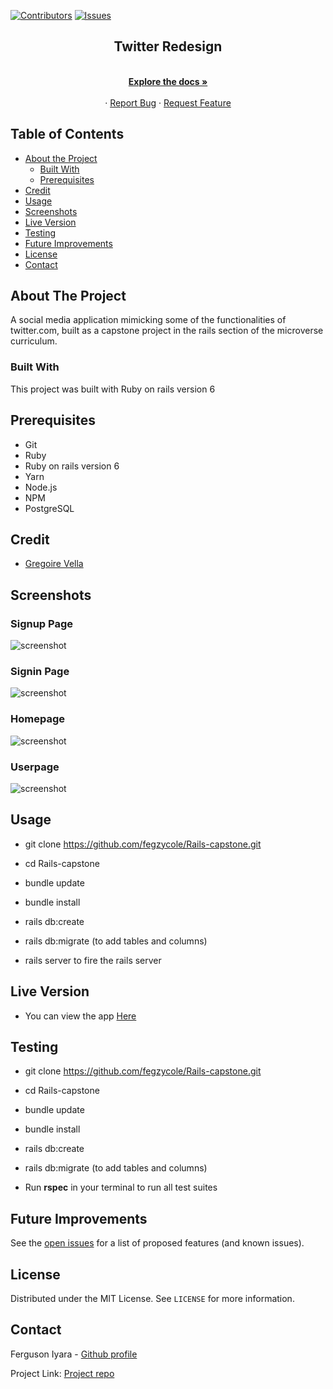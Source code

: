 [![Contributors][contributors-shield]][contributors-url]
[![Issues][issues-shield]][issues-url]
<br />
<p align="center">
 
  <h2 align="center">Twitter Redesign</h2>
  <p align="center">
    <br />
    <a href="https://github.com/kalavhan/facebook-clone/"><strong>Explore the docs »</strong></a>
    <br />
    <br />
    ·
    <a href="https://github.com/kalavhan/facebook-clone/issues">Report Bug</a>
    ·
    <a href="https://github.com/kalavhan/facebook-clone/issues">Request Feature</a>
  </p>
</p>


<!-- TABLE OF CONTENTS -->
## Table of Contents

* [About the Project](#about-the-project)
  * [Built With](#built-with)
  * [Prerequisites](#prerequisites)
* [Credit](#credit)
* [Usage](#usage)
* [Screenshots](#screenshots)
* [Live Version](#live-version)
* [Testing](#testing)
* [Future Improvements](#future-improvements)
* [License](#license)
* [Contact](#contact)



<!-- ABOUT THE PROJECT -->
## About The Project

A social media application mimicking some of the functionalities of twitter.com, built as a capstone project in the rails section of the microverse curriculum.


### Built With

This project was built with Ruby on rails version 6

## Prerequisites
 - Git
 - Ruby
 - Ruby on rails version 6
 - Yarn
 - Node.js
 - NPM
 - PostgreSQL


## Credit

- [Gregoire Vella](https://www.behance.net/gregoirevella)


## Screenshots

### Signup Page
![screenshot](screenshots/signup.png)

### Signin Page
![screenshot](screenshots/signin.png)

### Homepage
![screenshot](screenshots/homepage.png)

### Userpage
![screenshot](screenshots/showpage.png)


## Usage

- git clone https://github.com/fegzycole/Rails-capstone.git

- cd Rails-capstone

- bundle update

- bundle install

- rails db:create

- rails db:migrate (to add tables and columns)

- rails server to fire the rails server


## Live Version

- You can view the app [Here](https://secure-shelf-49955.herokuapp.com/)

## Testing

- git clone https://github.com/fegzycole/Rails-capstone.git

- cd Rails-capstone

- bundle update

- bundle install

- rails db:create

- rails db:migrate (to add tables and columns)

- Run **rspec** in your terminal to run all test suites

<!-- FUTURE IMPROVEMENTS -->
## Future Improvements

See the [open issues](https://github.com/fegzycole/Rails-capstone/issues) for a list of proposed features (and known issues).


<!-- LICENSE -->
## License

Distributed under the MIT License. See `LICENSE` for more information.

<!-- CONTACT -->
## Contact
Ferguson Iyara - [Github profile](https://github.com/fegzycole)

Project Link: [Project repo](https://github.com/fegzycole/Rails-capstone)

<!-- MARKDOWN LINKS & IMAGES -->
<!-- https://www.markdownguide.org/basic-syntax/#reference-style-links -->
[contributors-shield]: https://img.shields.io/badge/Contributors-1-%2300ff00
[contributors-url]: https://github.com/fegzycole/Rails-capstone/graphs/contributors
[issues-shield]: https://img.shields.io/badge/issues-0-%2300ff00
[issues-url]: https://github.com/fegzycole/Rails-capstone/issues/